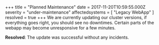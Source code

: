 +++
title = "Planned Maintenance"
date = 2017-11-20T10:59:55.000Z
severity = "under-maintenance"
affectedsystems = [
  "Legacy WebApp"
]
resolved = true
+++
We are currently updating our cluster versions, if everything goes right, you should see no downtimes. Certain parts of the webapp may become unresponsive for a few minutes.

**Resolved**: The update was successful without any incidents.
